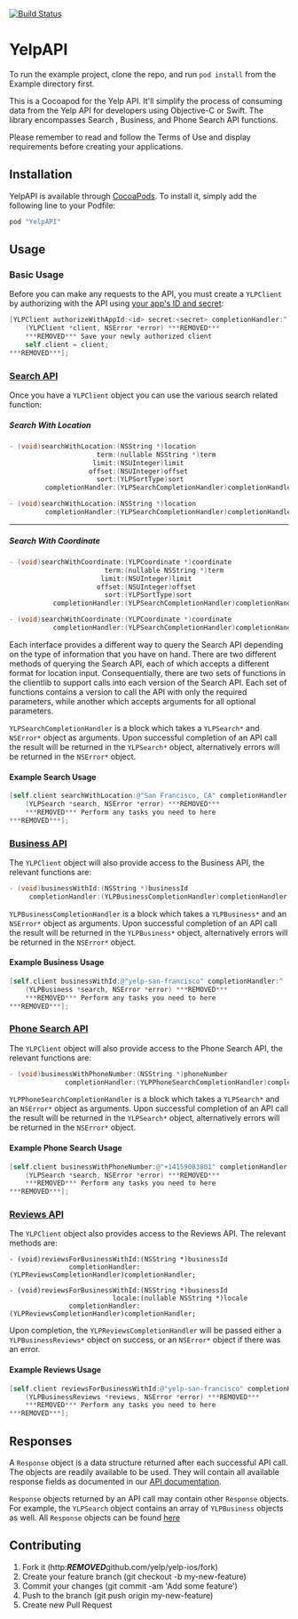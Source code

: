 [![Build Status](https:***REMOVED***travis-ci.org/Yelp/yelp-ios.svg?branch=master)](https:***REMOVED***travis-ci.org/Yelp/yelp-ios)


# YelpAPI

To run the example project, clone the repo, and run `pod install` from the Example directory first.

This is a Cocoapod for the Yelp API. It'll simplify the process of consuming data
from the Yelp API for developers using Objective-C or Swift. The library encompasses Search
, Business, and Phone Search API functions.

Please remember to read and follow the Terms of Use and display requirements
before creating your applications.

## Installation

YelpAPI is available through [CocoaPods](http:***REMOVED***cocoapods.org). To install
it, simply add the following line to your Podfile:

```ruby
pod "YelpAPI"
```

## Usage
### Basic Usage

Before you can make any requests to the API, you must create a `YLPClient`
by authorizing with the API using [your app's ID and secret](https:***REMOVED***www.yelp.com/developers/v3/manage_app):

```objective-c
[YLPClient authorizeWithAppId:<id> secret:<secret> completionHandler:^
    (YLPClient *client, NSError *error) ***REMOVED***
    ***REMOVED*** Save your newly authorized client
    self.client = client;
***REMOVED***];
```

### [Search API](https:***REMOVED***www.yelp.com/developers/documentation/v3/business_search)
Once you have a `YLPClient` object you can use the various search related function:

##### Search With Location
```objective-c
- (void)searchWithLocation:(NSString *)location
                      term:(nullable NSString *)term
                     limit:(NSUInteger)limit
                    offset:(NSUInteger)offset
                      sort:(YLPSortType)sort
         completionHandler:(YLPSearchCompletionHandler)completionHandler;

- (void)searchWithLocation:(NSString *)location
         completionHandler:(YLPSearchCompletionHandler)completionHandler;
```
---
##### Search With Coordinate
```objective-c
- (void)searchWithCoordinate:(YLPCoordinate *)coordinate
                        term:(nullable NSString *)term
                       limit:(NSUInteger)limit
                      offset:(NSUInteger)offset
                        sort:(YLPSortType)sort
           completionHandler:(YLPSearchCompletionHandler)completionHandler;

- (void)searchWithCoordinate:(YLPCoordinate *)coordinate
           completionHandler:(YLPSearchCompletionHandler)completionHandler;
``` 

Each interface provides a different way to query the Search API depending on the
type of information that you have on hand. There are two different methods of
querying the Search API, each of which accepts a different format for location input.
Consequentially, there are two sets of functions in the clientlib to support
calls into each version of the Search API. Each set of functions contains a 
version to call the API with only the required parameters, while another which 
accepts arguments for all optional parameters. 

`YLPSearchCompletionHandler` is a block which takes a `YLPSearch*` and
`NSError*` object as arguments. Upon successful completion of an API call the 
result will be returned in the `YLPSearch*` object, alternatively errors 
will be returned in the `NSError*` object. 

#### Example Search Usage

```objective-c
[self.client searchWithLocation:@"San Francisco, CA" completionHandler:^
    (YLPSearch *search, NSError *error) ***REMOVED***
    ***REMOVED*** Perform any tasks you need to here
***REMOVED***];
``` 

### [Business API](https:***REMOVED***www.yelp.com/developers/documentation/v3/business)
The `YLPClient` object will also provide access to the Business API, the
relevant functions are:

```objective-c
- (void)businessWithId:(NSString *)businessId
     completionHandler:(YLPBusinessCompletionHandler)completionHandler;
```

`YLPBusinessCompletionHandler` is a block which takes a `YLPBusiness*` and an
`NSError*` object as arguments. Upon successful completion of an API call the 
result will be returned in the `YLPBusiness*` object, alternatively errors will
be returned in the `NSError*` object. 

#### Example Business Usage

```objective-c
[self.client businessWithId:@"yelp-san-francisco" completionHandler:^
    (YLPBusiness *search, NSError *error) ***REMOVED***
    ***REMOVED*** Perform any tasks you need to here
***REMOVED***];
```

### [Phone Search API](https:***REMOVED***www.yelp.com/developers/documentation/v3/business_search_phone)
The `YLPClient` object will also provide access to the Phone Search API,
the relevant functions are:

```objective-c
- (void)businessWithPhoneNumber:(NSString *)phoneNumber
              completionHandler:(YLPPhoneSearchCompletionHandler)completionHandler;
```

`YLPPhoneSearchCompletionHandler` is a block which takes a `YLPSearch*` and an `NSError*`
object as arguments. Upon successful completion of an API call the result will be returned
in the `YLPSearch*` object, alternatively errors will be
returned in the `NSError*` object. 

#### Example Phone Search Usage

```objective-c
[self.client businessWithPhoneNumber:@"+14159083801" completionHandler:^
    (YLPSearch *search, NSError *error) ***REMOVED***
    ***REMOVED*** Perform any tasks you need to here
***REMOVED***];
```

### [Reviews API](https:***REMOVED***www.yelp.com/developers/documentation/v3/business_reviews)
The `YLPClient` object also provides access to the Reviews API.
The relevant methods are:

``` objc
- (void)reviewsForBusinessWithId:(NSString *)businessId
               completionHandler:(YLPReviewsCompletionHandler)completionHandler;

- (void)reviewsForBusinessWithId:(NSString *)businessId
                          locale:(nullable NSString *)locale
               completionHandler:(YLPReviewsCompletionHandler)completionHandler;
```

Upon completion, the `YLPReviewsCompletionHandler` will be passed either
a `YLPBusinessReviews*` object on success, or an `NSError*` object if there was an error.

#### Example Reviews Usage

```objective-c
[self.client reviewsForBusinessWithId:@"yelp-san-francisco" completionHandler:^
    (YLPBusinessReviews *reviews, NSError *error) ***REMOVED***
    ***REMOVED*** Perform any tasks you need to here
***REMOVED***];
```

## Responses
A `Response` object is a data structure returned after each successful API call. The objects are
readily available to be used. They will contain all available response fields as
documented in our [API documentation](https:***REMOVED***www.yelp.com/developers/documentation/v3).

`Response` objects returned by an API call may contain other `Response` objects.
For example, the `YLPSearch` object contains an array of `YLPBusiness` objects as well.
All `Response` objects can be found [here](https:***REMOVED***github.com/Yelp/yelp-ios/tree/master/Classes/Response)

## Contributing
1. Fork it (http:***REMOVED***github.com/yelp/yelp-ios/fork)
2. Create your feature branch (git checkout -b my-new-feature)
3. Commit your changes (git commit -am 'Add some feature')
4. Push to the branch (git push origin my-new-feature)
5. Create new Pull Request
